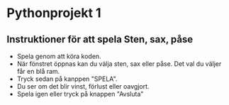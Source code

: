 ﻿# Pythonprojekt 1
## Instruktioner för att spela Sten, sax, påse

- Spela genom att köra koden. 
- När fönstret öppnas kan du välja sten, sax eller påse. Det val du väljer får en blå ram. 
- Tryck sedan på kanppen "SPELA". 
- Du ser om det blir vinst, förlust eller oavgjort.
- Spela igen eller tryck på knappen "Avsluta"
